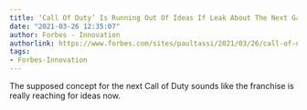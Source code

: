 ```yaml
---
title: ‘Call Of Duty’ Is Running Out Of Ideas If Leak About The Next Game Is True
date: "2021-03-26 12:35:07"
author: Forbes - Innovation
authorlink: https://www.forbes.com/sites/paultassi/2021/03/26/call-of-duty-is-running-out-of-ideas-if-leak-about-the-next-game-is-true/
tags:
- Forbes-Innovation
---
```

The supposed concept for the next Call of Duty sounds like the franchise is really reaching for ideas now.